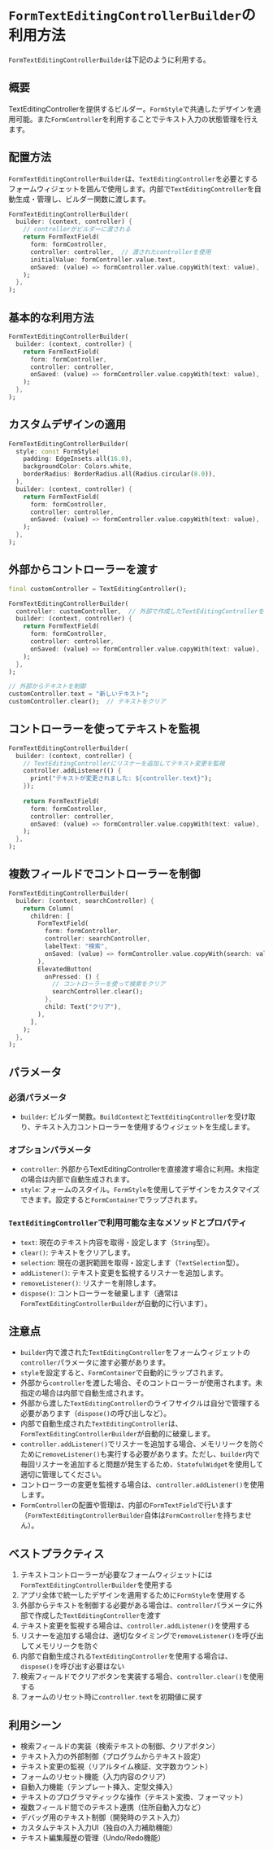 # `FormTextEditingControllerBuilder`の利用方法

`FormTextEditingControllerBuilder`は下記のように利用する。

## 概要

TextEditingControllerを提供するビルダー。`FormStyle`で共通したデザインを適用可能。また`FormController`を利用することでテキスト入力の状態管理を行えます。

## 配置方法

`FormTextEditingControllerBuilder`は、`TextEditingController`を必要とするフォームウィジェットを囲んで使用します。内部で`TextEditingController`を自動生成・管理し、ビルダー関数に渡します。

```dart
FormTextEditingControllerBuilder(
  builder: (context, controller) {
    // controllerがビルダーに渡される
    return FormTextField(
      form: formController,
      controller: controller,  // 渡されたcontrollerを使用
      initialValue: formController.value.text,
      onSaved: (value) => formController.value.copyWith(text: value),
    );
  },
);
```

## 基本的な利用方法

```dart
FormTextEditingControllerBuilder(
  builder: (context, controller) {
    return FormTextField(
      form: formController,
      controller: controller,
      onSaved: (value) => formController.value.copyWith(text: value),
    );
  },
);
```

## カスタムデザインの適用

```dart
FormTextEditingControllerBuilder(
  style: const FormStyle(
    padding: EdgeInsets.all(16.0),
    backgroundColor: Colors.white,
    borderRadius: BorderRadius.all(Radius.circular(8.0)),
  ),
  builder: (context, controller) {
    return FormTextField(
      form: formController,
      controller: controller,
      onSaved: (value) => formController.value.copyWith(text: value),
    );
  },
);
```

## 外部からコントローラーを渡す

```dart
final customController = TextEditingController();

FormTextEditingControllerBuilder(
  controller: customController,  // 外部で作成したTextEditingControllerを使用
  builder: (context, controller) {
    return FormTextField(
      form: formController,
      controller: controller,
      onSaved: (value) => formController.value.copyWith(text: value),
    );
  },
);

// 外部からテキストを制御
customController.text = "新しいテキスト";
customController.clear();  // テキストをクリア
```

## コントローラーを使ってテキストを監視

```dart
FormTextEditingControllerBuilder(
  builder: (context, controller) {
    // TextEditingControllerにリスナーを追加してテキスト変更を監視
    controller.addListener(() {
      print("テキストが変更されました: ${controller.text}");
    });
    
    return FormTextField(
      form: formController,
      controller: controller,
      onSaved: (value) => formController.value.copyWith(text: value),
    );
  },
);
```

## 複数フィールドでコントローラーを制御

```dart
FormTextEditingControllerBuilder(
  builder: (context, searchController) {
    return Column(
      children: [
        FormTextField(
          form: formController,
          controller: searchController,
          labelText: "検索",
          onSaved: (value) => formController.value.copyWith(search: value),
        ),
        ElevatedButton(
          onPressed: () {
            // コントローラーを使って検索をクリア
            searchController.clear();
          },
          child: Text("クリア"),
        ),
      ],
    );
  },
);
```

## パラメータ

### 必須パラメータ
- `builder`: ビルダー関数。`BuildContext`と`TextEditingController`を受け取り、テキスト入力コントローラーを使用するウィジェットを生成します。

### オプションパラメータ
- `controller`: 外部からTextEditingControllerを直接渡す場合に利用。未指定の場合は内部で自動生成されます。
- `style`: フォームのスタイル。`FormStyle`を使用してデザインをカスタマイズできます。設定すると`FormContainer`でラップされます。

### `TextEditingController`で利用可能な主なメソッドとプロパティ
- `text`: 現在のテキスト内容を取得・設定します（`String`型）。
- `clear()`: テキストをクリアします。
- `selection`: 現在の選択範囲を取得・設定します（`TextSelection`型）。
- `addListener()`: テキスト変更を監視するリスナーを追加します。
- `removeListener()`: リスナーを削除します。
- `dispose()`: コントローラーを破棄します（通常は`FormTextEditingControllerBuilder`が自動的に行います）。

## 注意点

- `builder`内で渡された`TextEditingController`をフォームウィジェットの`controller`パラメータに渡す必要があります。
- `style`を設定すると、`FormContainer`で自動的にラップされます。
- 外部から`controller`を渡した場合、そのコントローラーが使用されます。未指定の場合は内部で自動生成されます。
- 外部から渡した`TextEditingController`のライフサイクルは自分で管理する必要があります（`dispose()`の呼び出しなど）。
- 内部で自動生成された`TextEditingController`は、`FormTextEditingControllerBuilder`が自動的に破棄します。
- `controller.addListener()`でリスナーを追加する場合、メモリリークを防ぐために`removeListener()`も実行する必要があります。ただし、`builder`内で毎回リスナーを追加すると問題が発生するため、`StatefulWidget`を使用して適切に管理してください。
- コントローラーの変更を監視する場合は、`controller.addListener()`を使用します。
- `FormController`の配置や管理は、内部の`FormTextField`で行います（`FormTextEditingControllerBuilder`自体は`FormController`を持ちません）。

## ベストプラクティス

1. テキストコントローラーが必要なフォームウィジェットには`FormTextEditingControllerBuilder`を使用する
2. アプリ全体で統一したデザインを適用するために`FormStyle`を使用する
3. 外部からテキストを制御する必要がある場合は、`controller`パラメータに外部で作成した`TextEditingController`を渡す
4. テキスト変更を監視する場合は、`controller.addListener()`を使用する
5. リスナーを追加する場合は、適切なタイミングで`removeListener()`を呼び出してメモリリークを防ぐ
6. 内部で自動生成される`TextEditingController`を使用する場合は、`dispose()`を呼び出す必要はない
7. 検索フィールドでクリアボタンを実装する場合、`controller.clear()`を使用する
8. フォームのリセット時に`controller.text`を初期値に戻す

## 利用シーン

- 検索フィールドの実装（検索テキストの制御、クリアボタン）
- テキスト入力の外部制御（プログラムからテキスト設定）
- テキスト変更の監視（リアルタイム検証、文字数カウント）
- フォームのリセット機能（入力内容のクリア）
- 自動入力機能（テンプレート挿入、定型文挿入）
- テキストのプログラマティックな操作（テキスト変換、フォーマット）
- 複数フィールド間でのテキスト連携（住所自動入力など）
- デバッグ用のテキスト制御（開発時のテスト入力）
- カスタムテキスト入力UI（独自の入力補助機能）
- テキスト編集履歴の管理（Undo/Redo機能）
